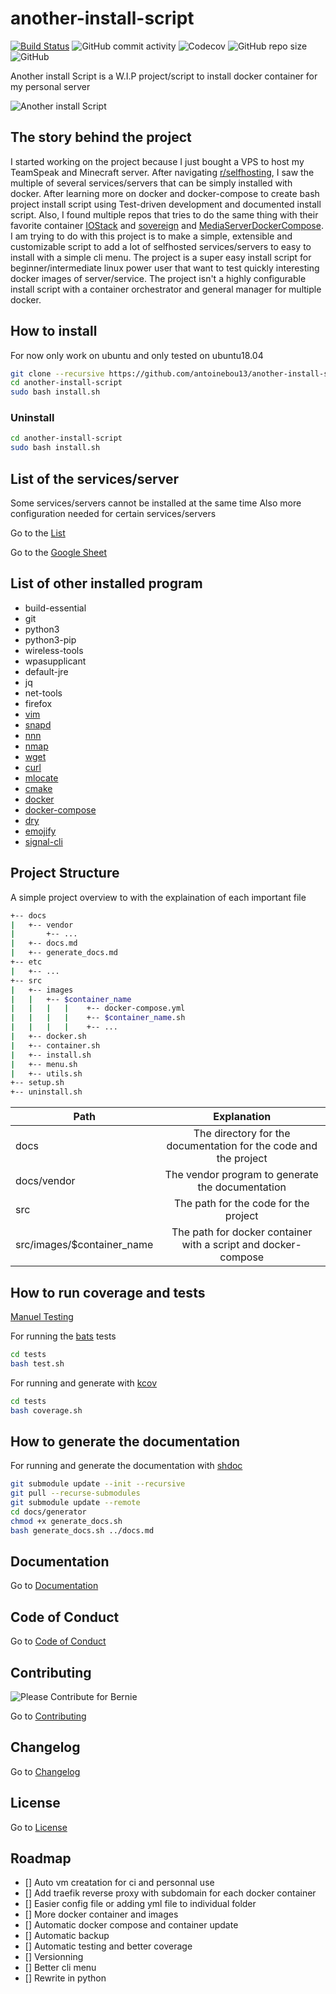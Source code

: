 # another-install-script

[![Build Status](https://travis-ci.com/antoinebou13/another-install-script.svg?token=MUq69udyyqAR24bsXgRq&branch=master)](https://travis-ci.com/antoinebou13/another-install-script)
![GitHub commit activity](https://img.shields.io/github/commit-activity/m/antoinebou13/another-install-script?style=flat)
![Codecov](https://img.shields.io/codecov/c/github/antoinebou13/another-install-script?style=flat&token=FcTtxpEGhF)
![GitHub repo size](https://img.shields.io/github/repo-size/antoinebou13/another-install-script?style=flat)
![GitHub](https://img.shields.io/github/license/antoinebou13/another-install-script?style=flat)

Another install Script is a W.I.P project/script to install docker container for my personal server

![Another install Script](docs/images/another-install-script.png)

## The story behind the project

I started working on the project because I just bought a VPS to host my TeamSpeak and Minecraft server.
After navigating [r/selfhosting](https://www.reddit.com/r/selfhosted), I saw the multiple of several services/servers that can be simply installed with docker. After learning more on docker and docker-compose to create bash project install script using Test-driven development and documented install script. Also, I found multiple repos that tries to do the same thing with their favorite container [IOStack](https://github.com/gcgarner/IOTstack) and [sovereign](https://github.com/sovereign/sovereign) and [MediaServerDockerCompose](https://github.com/vaeyo/MediaServer-DockerComposeFiles). I am trying to do with this project is to make a simple, extensible and customizable script to add a lot of selfhosted services/servers to easy to install with a simple cli menu. The project is a super easy install script for beginner/intermediate linux power user that want to test quickly interesting docker images of server/service. The project isn't a highly configurable install script with a container orchestrator and general manager for multiple docker.

## How to install

For now only work on ubuntu and only tested on ubuntu18.04

```bash
git clone --recursive https://github.com/antoinebou13/another-install-script.git
cd another-install-script
sudo bash install.sh
```

### Uninstall
```bash
cd another-install-script
sudo bash install.sh
```

## List of the services/server

Some services/servers cannot be installed at the same time
Also more configuration needed for certain services/servers

Go to the [List](docs/SERVER_LIST.md)

Go to the [Google Sheet](https://drive.google.com/file/d/1s2Il9qeJdZj-NYnzfveIW-HfnRhwkce-/view?usp=sharing)

## List of other installed program

- build-essential
- git
- python3
- python3-pip
- wireless-tools
- wpasupplicant
- default-jre
- jq
- net-tools
- firefox
- [vim](https://www.vim.org/)
- [snapd](https://snapcraft.io/)
- [nnn](https://github.com/jarun/nnn)
- [nmap](https://nmap.org/)
- [wget](https://www.gnu.org/software/wget/)
- [curl](https://github.com/curl/curl)
- [mlocate](https://wiki.archlinux.org/index.php/Mlocate)
- [cmake](https://cmake.org/)
- [docker](https://www.docker.com/)
- [docker-compose](https://docs.docker.com/compose/)
- [dry](https://github.com/moncho/dry)
- [emojify](https://github.com/mrowa44/emojify)
- [signal-cli](https://github.com/AsamK/signal-cli)

## Project Structure

A simple project overview to with the explaination of each important file

```bash
+-- docs
|   +-- vendor
|       +-- ...
|   +-- docs.md
|   +-- generate_docs.md
+-- etc
|   +-- ...
+-- src
|   +-- images
|   |   +-- $container_name
|   |   |   |    +-- docker-compose.yml
|   |   |   |    +-- $container_name.sh
|   |   |   |    +-- ...
|   +-- docker.sh
|   +-- container.sh
|   +-- install.sh
|   +-- menu.sh
|   +-- utils.sh
+-- setup.sh
+-- uninstall.sh
```

| Path                       |                           Explanation                            |
| -------------------------- | :--------------------------------------------------------------: |
| docs                       | The directory for the documentation for the code and the project |
| docs/vendor                |         The vendor program to generate the documentation         |
| src                        |              The path for the code for the project               |
| src/images/$container_name |  The path for docker container with a script and docker-compose  |

## How to run coverage and tests

[Manuel Testing](docs/TESTING.md)

For running the [bats](https://github.com/bats-core/bats-core) tests

```bash
cd tests
bash test.sh
```

For running and generate with [kcov](https://github.com/SimonKagstrom/kcov)

```bash
cd tests
bash coverage.sh
```

## How to generate the documentation

For running and generate the documentation with [shdoc](https://github.com/reconquest/shdoc)

```bash
git submodule update --init --recursive
git pull --recurse-submodules
git submodule update --remote
cd docs/generator
chmod +x generate_docs.sh
bash generate_docs.sh ../docs.md
```

## Documentation

Go to [Documentation](docs/docs.md)

## Code of Conduct

Go to [Code of Conduct](.github/CODE_OF_CONDUCT.md)

## Contributing

![Please Contribute for Bernie](docs/images/contribution.png)

Go to [Contributing](.github/CONTRIBUTING.md)

## Changelog

Go to [Changelog](docs/CHANGELOG.md)

## License

Go to [License](.github/LICENSE)

## Roadmap

- [] Auto vm creatation for ci and personnal use
- [] Add traefik reverse proxy with subdomain for each docker container
- [] Easier config file or adding yml file to individual folder
- [] More docker container and images
- [] Automatic docker compose and container update
- [] Automatic backup
- [] Automatic testing and better coverage
- [] Versionning
- [] Better cli menu
- [] Rewrite in python

